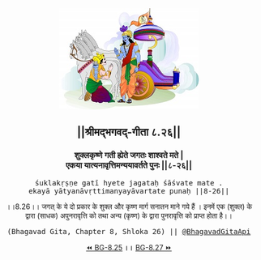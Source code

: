 <center><img src="../../asset/BG.png" alt="#API #bhagavadgitaapi #slok #nodejs #js #api #gitaapi #krishna #hinduism #vedic #ISKCON #shreemadbhagavadgita #technology"/>
<h2>||श्रीमद्‍भगवद्‍-गीता ८.२६||</h2>
<h3>शुक्लकृष्णे गती ह्येते जगतः शाश्वते मते |<br/>एकया यात्यनावृत्तिमन्ययावर्तते पुनः ||८-२६||</h3>
<pre>śuklakṛṣṇe gatī hyete jagataḥ śāśvate mate .<br/>ekayā yātyanāvṛttimanyayāvartate punaḥ ||8-26||</pre>
<p>।।8.26।। जगत् के ये दो प्रकार के शुक्ल और कृष्ण मार्ग सनातन माने गये हैं । इनमें एक (शुक्ल) के द्वारा (साधक) अपुनरावृत्ति को तथा अन्य (कृष्ण) के द्वारा पुनरावृत्ति को प्राप्त होता है।।</p>
<pre>(Bhagavad Gita, Chapter 8, Shloka 26) || <a href="https://twitter.com/bhagavadgitaapi">@BhagavadGitaApi</a></pre><a href="../../8/25">⏪  BG-8.25</a><b>        ।।        </b><a href="../../8/27">BG-8.27  ⏩</a></center></center>